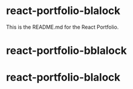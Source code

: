 # react-portfolio-blalock

This is the README.md for the React Portfolio.
# react-portfolio-bblalock
# react-portfolio-blalock
